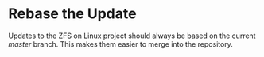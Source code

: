 # Rebase the Update

Updates to the ZFS on Linux project should always be based on the current *master* branch.  This makes them easier to merge into the repository.
